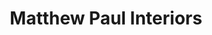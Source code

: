 ---
title: "Matthew Paul Interiors"
url: /frome/matthew-paul-interiors/
shop: interior decoration
---